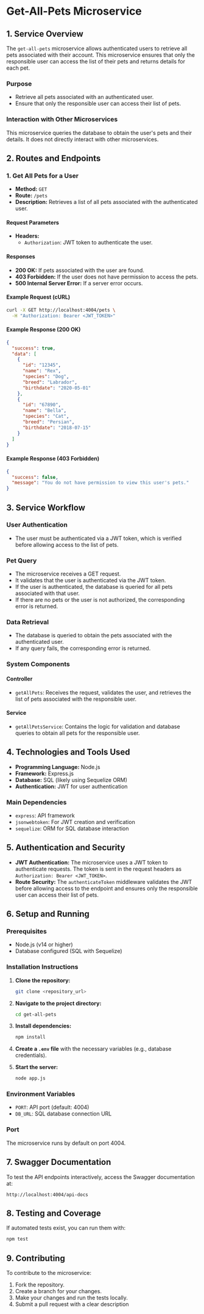 # Get-All-Pets Microservice

## 1. Service Overview
  
The `get-all-pets` microservice allows authenticated users to retrieve all pets associated with their account. This microservice ensures that only the responsible user can access the list of their pets and returns details for each pet.

### Purpose

- Retrieve all pets associated with an authenticated user.
- Ensure that only the responsible user can access their list of pets.

### Interaction with Other Microservices

This microservice queries the database to obtain the user's pets and their details. It does not directly interact with other microservices.

## 2. Routes and Endpoints

### 1. Get All Pets for a User

- **Method:** `GET`
- **Route:** `/pets`
- **Description:** Retrieves a list of all pets associated with the authenticated user.

#### Request Parameters

- **Headers:**
  - `Authorization`: JWT token to authenticate the user.

#### Responses

- **200 OK:** If pets associated with the user are found.
- **403 Forbidden:** If the user does not have permission to access the pets.
- **500 Internal Server Error:** If a server error occurs.

#### Example Request (cURL)

```bash
curl -X GET http://localhost:4004/pets \
  -H "Authorization: Bearer <JWT_TOKEN>"
```

#### Example Response (200 OK)

```json
{
  "success": true,
  "data": [
    {
      "id": "12345",
      "name": "Rex",
      "species": "Dog",
      "breed": "Labrador",
      "birthdate": "2020-05-01"
    },
    {
      "id": "67890",
      "name": "Bella",
      "species": "Cat",
      "breed": "Persian",
      "birthdate": "2018-07-15"
    }
  ]
}
```

#### Example Response (403 Forbidden)

```json
{
  "success": false,
  "message": "You do not have permission to view this user's pets."
}
```

## 3. Service Workflow

### User Authentication

- The user must be authenticated via a JWT token, which is verified before allowing access to the list of pets.

### Pet Query

- The microservice receives a GET request.
- It validates that the user is authenticated via the JWT token.
- If the user is authenticated, the database is queried for all pets associated with that user.
- If there are no pets or the user is not authorized, the corresponding error is returned.

### Data Retrieval

- The database is queried to obtain the pets associated with the authenticated user.
- If any query fails, the corresponding error is returned.

### System Components

#### Controller

- `getAllPets`: Receives the request, validates the user, and retrieves the list of pets associated with the responsible user.

#### Service

- `getAllPetsService`: Contains the logic for validation and database queries to obtain all pets for the responsible user.

## 4. Technologies and Tools Used

- **Programming Language:** Node.js
- **Framework:** Express.js
- **Database:** SQL (likely using Sequelize ORM)
- **Authentication:** JWT for user authentication

### Main Dependencies

- `express`: API framework
- `jsonwebtoken`: For JWT creation and verification
- `sequelize`: ORM for SQL database interaction

## 5. Authentication and Security

- **JWT Authentication:** The microservice uses a JWT token to authenticate requests. The token is sent in the request headers as `Authorization: Bearer <JWT_TOKEN>`.
- **Route Security:** The `authenticateToken` middleware validates the JWT before allowing access to the endpoint and ensures only the responsible user can access their list of pets.

## 6. Setup and Running

### Prerequisites

- Node.js (v14 or higher)
- Database configured (SQL with Sequelize)

### Installation Instructions

1. **Clone the repository:**
   ```bash
   git clone <repository_url>
   ```
2. **Navigate to the project directory:**
   ```bash
   cd get-all-pets
   ```
3. **Install dependencies:**
   ```bash
   npm install
   ```
4. **Create a `.env` file** with the necessary variables (e.g., database credentials).

5. **Start the server:**
   ```bash
   node app.js
   ```

### Environment Variables

- `PORT`: API port (default: 4004)
- `DB_URL`: SQL database connection URL

### Port

The microservice runs by default on port 4004.

## 7. Swagger Documentation

To test the API endpoints interactively, access the Swagger documentation at:

```
http://localhost:4004/api-docs
```

## 8. Testing and Coverage

If automated tests exist, you can run them with:

```bash
npm test
```

## 9. Contributing

To contribute to the microservice:

1. Fork the repository.
2. Create a branch for your changes.
3. Make your changes and run the tests locally.
4. Submit a pull request with a clear description